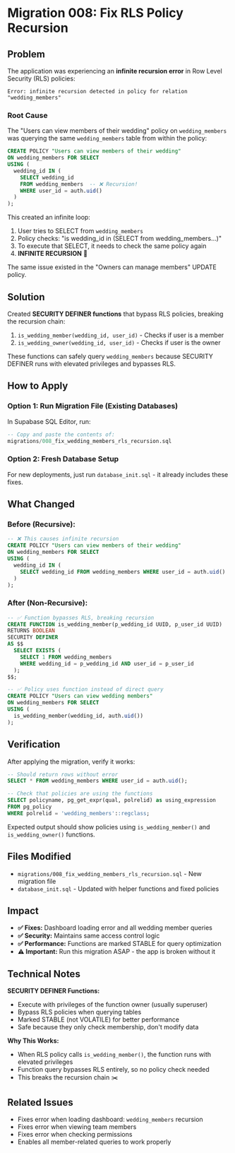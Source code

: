 # Migration 008: Fix RLS Policy Recursion

## Problem

The application was experiencing an **infinite recursion error** in Row Level Security (RLS) policies:

```
Error: infinite recursion detected in policy for relation "wedding_members"
```

### Root Cause

The "Users can view members of their wedding" policy on `wedding_members` was querying the same `wedding_members` table from within the policy:

```sql
CREATE POLICY "Users can view members of their wedding"
ON wedding_members FOR SELECT
USING (
  wedding_id IN (
    SELECT wedding_id
    FROM wedding_members  -- ❌ Recursion!
    WHERE user_id = auth.uid()
  )
);
```

This created an infinite loop:
1. User tries to SELECT from `wedding_members`
2. Policy checks: "is wedding_id in (SELECT from wedding_members...)"
3. To execute that SELECT, it needs to check the same policy again
4. **INFINITE RECURSION** 🔄

The same issue existed in the "Owners can manage members" UPDATE policy.

## Solution

Created **SECURITY DEFINER functions** that bypass RLS policies, breaking the recursion chain:

1. `is_wedding_member(wedding_id, user_id)` - Checks if user is a member
2. `is_wedding_owner(wedding_id, user_id)` - Checks if user is the owner

These functions can safely query `wedding_members` because SECURITY DEFINER runs with elevated privileges and bypasses RLS.

## How to Apply

### Option 1: Run Migration File (Existing Databases)

In Supabase SQL Editor, run:

```sql
-- Copy and paste the contents of:
migrations/008_fix_wedding_members_rls_recursion.sql
```

### Option 2: Fresh Database Setup

For new deployments, just run `database_init.sql` - it already includes these fixes.

## What Changed

### Before (Recursive):
```sql
-- ❌ This causes infinite recursion
CREATE POLICY "Users can view members of their wedding"
ON wedding_members FOR SELECT
USING (
  wedding_id IN (
    SELECT wedding_id FROM wedding_members WHERE user_id = auth.uid()
  )
);
```

### After (Non-Recursive):
```sql
-- ✅ Function bypasses RLS, breaking recursion
CREATE FUNCTION is_wedding_member(p_wedding_id UUID, p_user_id UUID)
RETURNS BOOLEAN
SECURITY DEFINER
AS $$
  SELECT EXISTS (
    SELECT 1 FROM wedding_members
    WHERE wedding_id = p_wedding_id AND user_id = p_user_id
  );
$$;

-- ✅ Policy uses function instead of direct query
CREATE POLICY "Users can view wedding members"
ON wedding_members FOR SELECT
USING (
  is_wedding_member(wedding_id, auth.uid())
);
```

## Verification

After applying the migration, verify it works:

```sql
-- Should return rows without error
SELECT * FROM wedding_members WHERE user_id = auth.uid();

-- Check that policies are using the functions
SELECT policyname, pg_get_expr(qual, polrelid) as using_expression
FROM pg_policy
WHERE polrelid = 'wedding_members'::regclass;
```

Expected output should show policies using `is_wedding_member()` and `is_wedding_owner()` functions.

## Files Modified

- `migrations/008_fix_wedding_members_rls_recursion.sql` - New migration file
- `database_init.sql` - Updated with helper functions and fixed policies

## Impact

- **✅ Fixes:** Dashboard loading error and all wedding member queries
- **✅ Security:** Maintains same access control logic
- **✅ Performance:** Functions are marked STABLE for query optimization
- **⚠️ Important:** Run this migration ASAP - the app is broken without it

## Technical Notes

**SECURITY DEFINER Functions:**
- Execute with privileges of the function owner (usually superuser)
- Bypass RLS policies when querying tables
- Marked STABLE (not VOLATILE) for better performance
- Safe because they only check membership, don't modify data

**Why This Works:**
- When RLS policy calls `is_wedding_member()`, the function runs with elevated privileges
- Function query bypasses RLS entirely, so no policy check needed
- This breaks the recursion chain ✂️

## Related Issues

- Fixes error when loading dashboard: `wedding_members` recursion
- Fixes error when viewing team members
- Fixes error when checking permissions
- Enables all member-related queries to work properly

